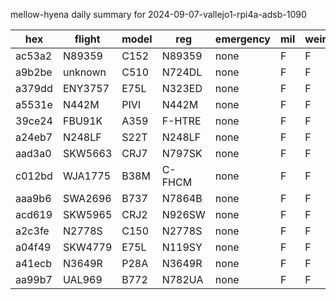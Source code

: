 mellow-hyena daily summary for 2024-09-07-vallejo1-rpi4a-adsb-1090

|hex|flight|model|reg|emergency|mil|weirdo|
|--|--|--|--|--|--|--|
|ac53a2|N89359|C152|N89359|none|F|F|
|a9b2be|unknown|C510|N724DL|none|F|F|
|a379dd|ENY3757|E75L|N323ED|none|F|F|
|a5531e|N442M|PIVI|N442M|none|F|F|
|39ce24|FBU91K|A359|F-HTRE|none|F|F|
|a24eb7|N248LF|S22T|N248LF|none|F|F|
|aad3a0|SKW5663|CRJ7|N797SK|none|F|F|
|c012bd|WJA1775|B38M|C-FHCM|none|F|F|
|aaa9b6|SWA2696|B737|N7864B|none|F|F|
|acd619|SKW5965|CRJ2|N926SW|none|F|F|
|a2c3fe|N2778S|C150|N2778S|none|F|F|
|a04f49|SKW4779|E75L|N119SY|none|F|F|
|a41ecb|N3649R|P28A|N3649R|none|F|F|
|aa99b7|UAL969|B772|N782UA|none|F|F|
